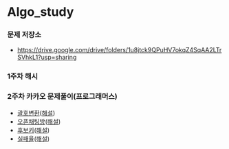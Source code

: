 # Algo_study
### 문제 저장소
- https://drive.google.com/drive/folders/1u8jtck9QPuHV7okqZ4SqAA2LTrSVhkL1?usp=sharing

### 1주차 해시


### 2주차 카카오 문제풀이(프로그래머스)
- [괄호변환](https://programmers.co.kr/learn/courses/30/lessons/60058)([해설](https://www.youtube.com/watch?v=Bc34h7xPTL8))
- [오픈채팅방](https://programmers.co.kr/learn/courses/30/lessons/42888)([해설](https://www.youtube.com/watch?v=TFMDF-BVOAs))
- [후보키](https://programmers.co.kr/learn/courses/30/lessons/42890)([해설](https://www.youtube.com/watch?v=-QQ18ZA7qrc))
- [실패율](https://programmers.co.kr/learn/courses/30/lessons/42889)([해설](https://www.youtube.com/watch?v=hmHparvw4Wo))
